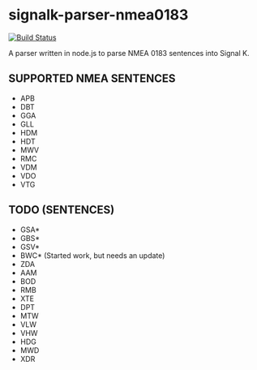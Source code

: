 

signalk-parser-nmea0183
=======================
[![Build Status](https://travis-ci.org/SignalK/signalk-parser-nmea0183.svg?branch=master)](https://travis-ci.org/SignalK/signalk-parser-nmea0183)

A parser written in node.js to parse NMEA 0183 sentences into Signal K. 


SUPPORTED NMEA SENTENCES
------------------------
- APB
- DBT
- GGA
- GLL
- HDM
- HDT
- MWV
- RMC
- VDM
- VDO
- VTG


TODO (SENTENCES)
----------------
- GSA*
- GBS*
- GSV*
- BWC* (Started work, but needs an update)
- ZDA
- AAM
- BOD
- RMB
- XTE
- DPT
- MTW
- VLW
- VHW
- HDG
- MWD
- XDR
